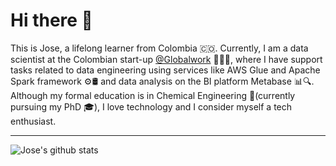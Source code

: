 # Hi there 👋

This is Jose, a lifelong learner from Colombia 🇨🇴. Currently, I am a data scientist at the Colombian start-up [@Globalwork](https://globalwork.co/) 🧑🏻‍💻, where I have support tasks related to data engineering using services like AWS Glue and Apache Spark framework ⚙️🛢️ and data analysis on the BI platform Metabase 📊🔍. Although my formal education is in Chemical Engineering 🧪(currently pursuing my PhD 🎓), I love technology and I consider myself a tech enthusiast.

<hr/>

![Jose's github stats](https://github-readme-stats.vercel.app/api?username=jodhernandezbe&show_icons=true&hide_border=true)
